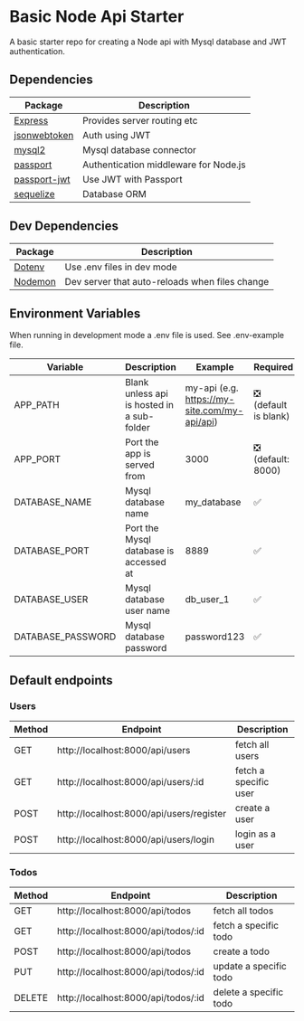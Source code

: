 # Basic Node Api Starter

A basic starter repo for creating a Node api with Mysql database and JWT authentication.

## Dependencies

| Package | Description |
| ------- | ----------- |
| [Express](http://expressjs.com) | Provides server routing etc |
| [jsonwebtoken](https://github.com/auth0/node-jsonwebtoken) | Auth using JWT |
| [mysql2](https://github.com/sidorares/node-mysql2) | Mysql database connector |
| [passport](http://www.passportjs.org) | Authentication middleware for Node.js |
| [passport-jwt](http://www.passportjs.org/packages/passport-jwt/) | Use JWT with Passport |
| [sequelize](https://sequelize.org) | Database ORM |



## Dev Dependencies

| Package | Description |
| ------- | ----------- |
| [Dotenv](https://github.com/motdotla/dotenv) | Use .env files in dev mode |
| [Nodemon](https://github.com/remy/nodemon/) | Dev server that auto-reloads when files change |

## Environment Variables

When running in development mode a .env file is used. See .env-example file.

| Variable | Description | Example | Required |
| -------- | ----------- | ------- | -------- |
| APP_PATH | Blank unless api is hosted in a sub-folder | my-api (e.g. https://my-site.com/my-api/api) | :negative_squared_cross_mark: (default is blank) |
| APP_PORT | Port the app is served from | 3000 | :negative_squared_cross_mark: (default: 8000) |
| DATABASE_NAME | Mysql database name | my_database | :white_check_mark: |
| DATABASE_PORT | Port the Mysql database is accessed at | 8889 | :white_check_mark: |
| DATABASE_USER | Mysql database user name | db_user_1 | :white_check_mark: |
| DATABASE_PASSWORD | Mysql database password | password123 | :white_check_mark: |

## Default endpoints

### Users
| Method | Endpoint | Description |
| ------ | -------- | ----------- |
| GET | http://localhost:8000/api/users | fetch all users |
| GET | http://localhost:8000/api/users/:id | fetch a specific user |
| POST | http://localhost:8000/api/users/register | create a user |
| POST | http://localhost:8000/api/users/login | login as a user |

### Todos
| Method | Endpoint | Description |
| ------ | -------- | ----------- |
| GET | http://localhost:8000/api/todos | fetch all todos |
| GET | http://localhost:8000/api/todos/:id | fetch a specific todo |
| POST | http://localhost:8000/api/todos | create a todo |
| PUT | http://localhost:8000/api/todos/:id | update a specific todo |
| DELETE | http://localhost:8000/api/todos/:id | delete a specific todo |

